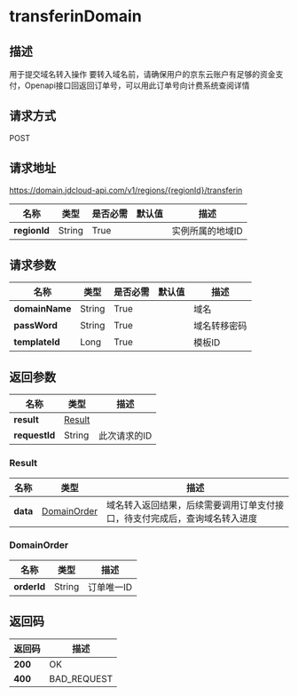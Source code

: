 # transferinDomain


## 描述
用于提交域名转入操作
要转入域名前，请确保用户的京东云账户有足够的资金支付，Openapi接口回返回订单号，可以用此订单号向计费系统查阅详情


## 请求方式
POST

## 请求地址
https://domain.jdcloud-api.com/v1/regions/{regionId}/transferin

|名称|类型|是否必需|默认值|描述|
|---|---|---|---|---|
|**regionId**|String|True| |实例所属的地域ID|

## 请求参数
|名称|类型|是否必需|默认值|描述|
|---|---|---|---|---|
|**domainName**|String|True| |域名|
|**passWord**|String|True| |域名转移密码|
|**templateId**|Long|True| |模板ID|


## 返回参数
|名称|类型|描述|
|---|---|---|
|**result**|[Result](transferinDomain#result)| |
|**requestId**|String|此次请求的ID|

### <div id="Result">Result</div>
|名称|类型|描述|
|---|---|---|
|**data**|[DomainOrder](transferinDomain#domainorder)|域名转入返回结果，后续需要调用订单支付接口，待支付完成后，查询域名转入进度|
### <div id="DomainOrder">DomainOrder</div>
|名称|类型|描述|
|---|---|---|
|**orderId**|String|订单唯一ID|

## 返回码
|返回码|描述|
|---|---|
|**200**|OK|
|**400**|BAD_REQUEST|
